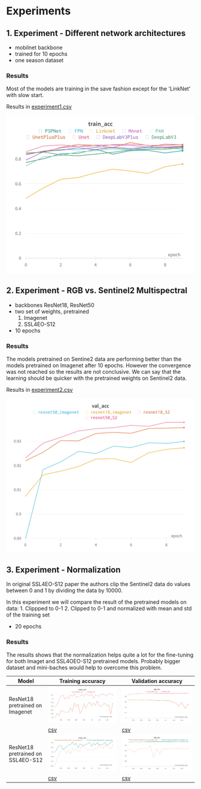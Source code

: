 # Experiments

## 1. Experiment - Different network architectures

- mobilnet backbone
- trained for 10 epochs
- one season dataset

### Results

Most of the models are training in the save fashion except for the 'LinkNet' with slow start.

Results in [experiment1.csv](./../md_assets/experiments/experiment1.csv)

![Experiment1](./../md_assets/images/experiment1.png)


## 2. Experiment - RGB vs. Sentinel2 Multispectral

- backbones ResNet18, ResNet50 
- two set of weights, pretrained 
    1. Imagenet
    2. SSL4EO-S12
- 10 epochs

### Results

The models pretrained on Sentine2 data are performing better than the models pretrained on Imagenet after 10 epochs. However the convergence was not reached so the results are not conclusive. We can say that the learning should be quicker with the pretrained weights on Sentinel2 data.

Results in [experiment2.csv](./../md_assets/experiments/experiment2.csv)

![Experiment2](./../md_assets/images/experiment2.png)



## 3. Experiment - Normalization

In original SSL4EO-S12 paper the authors clip the Sentinel2 data do values between 0 and 1 by dividing the data by 10000.

In this experiment we will compare the result of the pretrained models on data:
    1. Clippped to 0-1
    2. Clipped to 0-1 and normalized with mean and std of the training set

- 20 epochs

### Results

The results shows that the normalization helps quite a lot for the fine-tuning for both Imaget and SSL4OEO-S12 pretrained models. Probably bigger dataset and mini-baches would help to overcome this problem.


| Model | Training accuracy | Validation accuracy |
| ---   | --- | --- |
| ResNet18 pretrained on Imagenet | ![Training accuracy](./../md_assets/images/experiment3_train_acc.png) | ![Validation accuracy](./../md_assets/images/experiment3_val_acc.png) |
|  | [csv](./../md_assets/experiments/experiment3_train_acc.csv) | [csv](./../md_assets/experiments/experiment3_val_acc.csv) |
| ResNet18 pretrained on SSL4EO-S12 | ![Training accuracy](./../md_assets/images/experiment3_train_acc_S2.png) | ![Validation accuracy](./../md_assets/images/experiment3_val_acc_S2.png) |
|  | [csv](./../md_assets/experiments/experiment3_train_acc_S2.csv) | [csv](./../md_assets/experiments/experiment3_val_acc_S2.csv) |